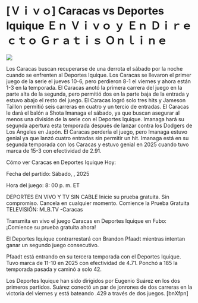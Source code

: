 # [Ｖｉｖｏ] Caracas vs Deportes Iquique Ｅｎ Ｖｉｖｏ ｙ Ｅｎ Ｄｉｒｅｃｔｏ Ｇｒａｔｉｓ Ｏｎｌｉｎｅ  
  
  
[![](https://i.imgur.com/qSNzIqt.png)](https://movie.rssnews.media/gvpmCYpVQ.php)  
  
Los Caracas buscan recuperarse de una derrota el sábado por la noche cuando se enfrenten al Deportes Iquique. Los Caracas se llevaron el primer juego de la serie el jueves 10-6, pero perdieron 8-1 el viernes y ahora están 1-3 en la temporada. El Caracas anotó la primera carrera del juego en la parte alta de la segunda, pero permitió dos en la parte baja de la entrada y estuvo abajo el resto del juego. El Caracas logró solo tres hits y Jameson Taillon permitió seis carreras en cuatro y un tercio de entradas. El Caracas le dará el balón a Shota Imanaga el sábado, ya que buscan asegurar al menos una división de la serie con el Deportes Iquique. Imanaga hará su segunda apertura esta temporada después de lanzar contra los Dodgers de Los Ángeles en Japón. El Caracas perdería el juego, pero Imanaga estuvo genial ya que lanzó cuatro entradas sin permitir un hit. Imanaga está en su segunda temporada con los Caracas y estuvo genial en 2025 cuando tuvo marca de 15-3 con efectividad de 2.91.

Cómo ver Caracas en Deportes Iquique Hoy:

Fecha del partido: Sábado, , 2025

Hora del juego: 8: 00 p. m. ET

DEPORTES EN VIVO Y TV SIN CABLE
Inicie su prueba gratuita. Sin compromiso. Cancela en cualquier momento.
Comience la Prueba Gratuita
TELEVISIÓN: MLB.TV -Caracas

Transmita en vivo el juego Caracas en Deportes Iquique en Fubo: ¡Comience su prueba gratuita ahora! 

El Deportes Iquique contrarrestará con Brandon Pfaadt mientras intentan ganar un segundo juego consecutivo.

Pfaadt está entrando en su tercera temporada con el Deportes Iquique. Tuvo marca de 11-10 en 2025 con efectividad de 4.71. Ponchó a 185 la temporada pasada y caminó a solo 42.

Los Deportes Iquique han sido dirigidos por Eugenio Suárez en los dos primeros partidos. Suárez conectó un par de jonrones de dos carreras en la victoria del viernes y está bateando .429 a través de dos juegos. [bnXfpn]